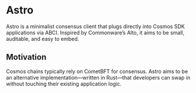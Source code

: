 # Astro

Astro is a minimalist consensus client that plugs directly into Cosmos SDK applications via ABCI. Inspired by Commonware’s Alto, it aims to be small, auditable, and easy to embed.

## Motivation

Cosmos chains typically rely on CometBFT for consensus. Astro aims to be an alternative implementation—written in Rust—that developers can swap in without touching their existing application logic.
